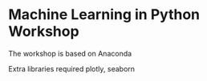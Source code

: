 # Machine Learning in Python Workshop

The workshop is based on Anaconda 

Extra libraries required plotly, seaborn
